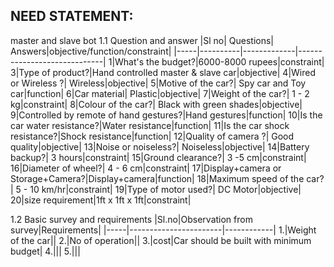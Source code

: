 ## NEED STATEMENT:
master and slave bot
1.1 Question and answer
|Sl no|	Questions|	Answers|objective/function/constraint|
|-----|----------|-------------|-----------------------------|
1|What's the budget?|6000-8000 rupees|constraint|
3|Type of product?|Hand controlled master & slave car|objective|
4|Wired or Wireless ?|	Wireless|objective|
5|Motive of the car?|	Spy car and Toy car|function|
6|Car material|	Plastic|objective|
7|Weight of the car?|	1 - 2 kg|constraint|
8|Colour of the car?|	Black with green shades|objective|
9|Controlled by remote of hand gestures?|Hand gestures|function|
10|Is the car water resistance?|Water resistance|function|
11|Is the car shock resistance?|Shock resistance|function|
12|Quality of camera ?|	Good quality|objective|
13|Noise or noiseless?|	Noiseless|objective|
14|Battery backup?|	3 hours|constraint|
15|Ground clearance?|	3 -5 cm|constraint|
16|Diameter of wheel?|	4 - 6 cm|constraint|
17|Display+camera  or Storage+Camera?|Display+camera|function|
18|Maximum speed of the car?|	5 - 10 km/hr|constraint|
19|Type of motor used?|	DC Motor|objective|
20|size requirement|1ft x 1ft x 1ft|constraint|	


1.2 Basic survey and requirements
|Sl.no|Observation from survey|Requirements|
|-----|-----------------------|------------|
1.|Weight of the car||
2.|No of operation||
3.|cost|Car should be built with minimum budget|
4.|||
5.|||	


